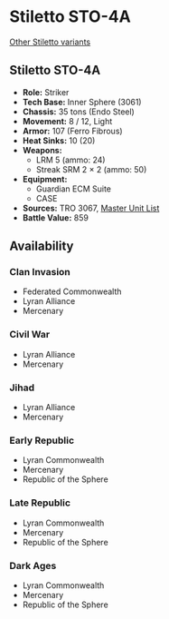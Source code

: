 # Stiletto STO-4A

[Other Stiletto variants](../stiletto.md)

## Stiletto STO-4A
- **Role:** Striker
- **Tech Base:** Inner Sphere (3061)
- **Chassis:** 35 tons (Endo Steel)
- **Movement:** 8 / 12, Light
- **Armor:** 107 (Ferro Fibrous)
- **Heat Sinks:** 10 (20)
- **Weapons:**
  - LRM 5 (ammo: 24)
  - Streak SRM 2 × 2 (ammo: 50)
- **Equipment:**
  - Guardian ECM Suite
  - CASE
- **Sources:** TRO 3067, [Master Unit List](http://masterunitlist.info/Unit/Details/5131/stiletto-sto-4a)
- **Battle Value:** 859

## Availability

### Clan Invasion
- Federated Commonwealth
- Lyran Alliance
- Mercenary

### Civil War
- Lyran Alliance
- Mercenary

### Jihad
- Lyran Alliance
- Mercenary

### Early Republic
- Lyran Commonwealth
- Mercenary
- Republic of the Sphere

### Late Republic
- Lyran Commonwealth
- Mercenary
- Republic of the Sphere

### Dark Ages
- Lyran Commonwealth
- Mercenary
- Republic of the Sphere


